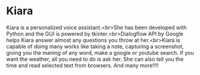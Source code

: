 # Kiara
Kiara is a personalized voice assistant.&lt;br>She has been developed with Python and the GUI is powered by tkinter.&lt;br>Dialogflow  API by Google helps Kiara answer almost any questions you throw at her.&lt;br>Kiara is capable of doing many works like taking a note, capturing a screenshot, giving you the maning of any word, make a google or youtube search. If you want the weather, all you need to do is ask her. She can also tell you the time and read selected text from browsers. And many more!!!!
